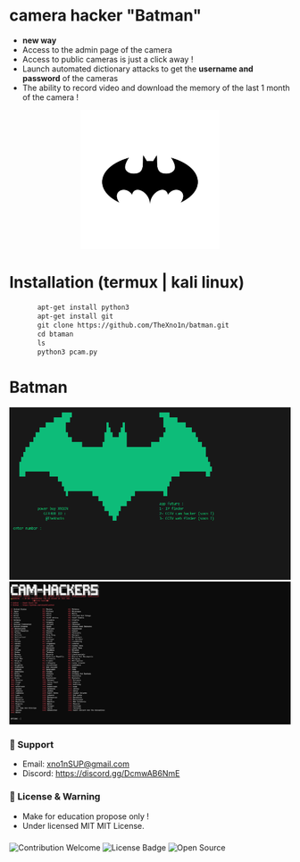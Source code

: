 # camera hacker "Batman"

* **new way** 
* Access to the admin page of the camera
* Access to public cameras is just a click away !
* Launch automated dictionary attacks to get the **username and password** of the cameras
* The ability to record video and download the memory of the last 1 month of the camera !

<p align="center"><img src="file/batmanLOGO.webp" width="250"/></p>



# Installation (termux | kali linux)
           apt-get install python3
           apt-get install git
           git clone https://github.com/TheXno1n/batman.git
           cd btaman
           ls
           python3 pcam.py

# Batman
 <img alt="main " src="https://raw.githubusercontent.com/theXNO1N/batman/main/file/batmanmain.png">
 <img alt="public cam " src="https://raw.githubusercontent.com/theXNO1N/batman/main/file/Bcam.png">

###
### 🧰 Support
- Email: <xno1nSUP@gmail.com>
- Discord: https://discord.gg/DcmwAB6NmE

###
### 📜 License & Warning
- Make for education propose only !
- Under licensed MIT MIT License.
###

<P>
  <img src="https://img.shields.io/badge/contributions-welcome-brightgreen.svg?style=flat" alt="Contribution Welcome">
  <img src="https://img.shields.io/badge/License-GPLv3-blue.svg" alt="License Badge">
  <img src="https://badges.frapsoft.com/os/v3/open-source.svg?v=103" alt="Open Source">
</p>